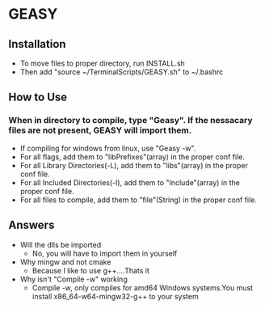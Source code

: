 # GEASY
## Installation
- To move files to proper directory, run INSTALL.sh
- Then add "source ~/TerminalScripts/GEASY.sh" to ~/.bashrc 

## How to Use
### When in directory to compile, type "Geasy". If the nessacary files are not present, GEASY will import them.
* If compiling for windows from linux, use "Geasy -w".
* For all flags, add them to "libPrefixes"(array) in the proper conf file.
* For all Library Directories(-L), add them to "libs"(array) in the proper conf file.
* For all Included Directories(-I), add them to "Include"(array) in the proper conf file.
* For all files to compile, add them to "file"(String) in the proper conf file.

## Answers
- Will the dlls be imported
  - No, you will have to import them in yourself
- Why mingw and not cmake
  - Because I like to use g++....Thats it
- Why isn't "Compile -w" working
  - Compile -w, only compiles for amd64 Windows systems.You must install x86_64-w64-mingw32-g++ to your system


